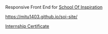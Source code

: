 
Responsive Front End for [School Of Inspiration](https://www.facebook.com/SOIbd)

https://mitu1403.github.io/soi-site/

[Internship Certificate](https://drive.google.com/file/d/1tMHVQPHdWDaVQUODWbaZ_r1CJEoOwLly/view?usp=sharing)
